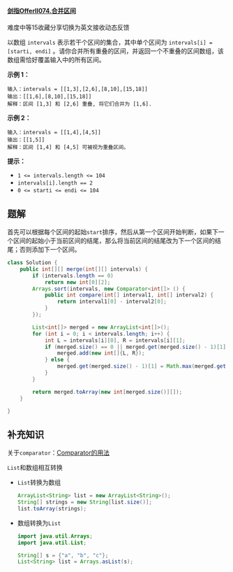 #### [剑指OfferII074.合并区间](https://leetcode-cn.com/problems/SsGoHC/)

难度中等15收藏分享切换为英文接收动态反馈

以数组 `intervals` 表示若干个区间的集合，其中单个区间为 `intervals[i] = [starti, endi]` 。请你合并所有重叠的区间，并返回一个不重叠的区间数组，该数组需恰好覆盖输入中的所有区间。

 

**示例 1：**

```
输入：intervals = [[1,3],[2,6],[8,10],[15,18]]
输出：[[1,6],[8,10],[15,18]]
解释：区间 [1,3] 和 [2,6] 重叠, 将它们合并为 [1,6].
```

**示例 2：**

```
输入：intervals = [[1,4],[4,5]]
输出：[[1,5]]
解释：区间 [1,4] 和 [4,5] 可被视为重叠区间。
```

 

**提示：**

- `1 <= intervals.length <= 104`
- `intervals[i].length == 2`
- `0 <= starti <= endi <= 104`

## 题解

首先可以根据每个区间的起始`start`排序，然后从第一个区间开始判断，如果下一个区间的起始小于当前区间的结尾，那么将当前区间的结尾改为下一个区间的结尾；否则添加下一个区间。

```java
class Solution {
    public int[][] merge(int[][] intervals) {
        if (intervals.length == 0)
            return new int[0][2];
        Arrays.sort(intervals, new Comparator<int[]> () {
            public int compare(int[] interval1, int[] interval2) {
                return interval1[0] - interval2[0];
            }
        });

        List<int[]> merged = new ArrayList<int[]>();
        for (int i = 0; i < intervals.length; i++) {
            int L = intervals[i][0], R = intervals[i][1];
            if (merged.size() == 0 || merged.get(merged.size() - 1)[1] < L) {
                merged.add(new int[]{L, R});
            } else {
                merged.get(merged.size() - 1)[1] = Math.max(merged.get(merged.size() - 1)[1], R);
            }
        }

        return merged.toArray(new int[merged.size()][]);
    }

}
```

## 补充知识

关于`comparator`：[Comparator的用法](https://blog.csdn.net/u012250875/article/details/55126531)

`List`和数组相互转换

* `List`转换为数组

  ```java
  ArrayList<String> list = new ArrayList<String>();
  String[] strings = new String[list.size()];
  list.toArray(strings);
  ```

* 数组转换为`List`

  ```java
  import java.util.Arrays;
  import java.util.List;
  
  String[] s = {"a", "b", "c"};
  List<String> list = Arrays.asList(s);
  ```

  